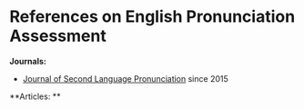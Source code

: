 # References on English Pronunciation Assessment

**Journals:**

+ [Journal of Second Language Pronunciation](https://benjamins.com/catalog/jslp) since 2015  

**Articles:  **

